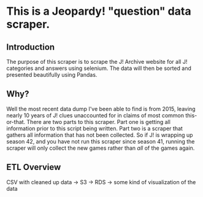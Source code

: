 # This is a Jeopardy! "question" data scraper.

## Introduction
The purpose of this scraper is to scrape the J! Archive website for all J!
categories and answers using selenium. The data will then be sorted and presented
beautifully using Pandas.

## Why?
Well the most recent data dump I've been able to find is from 2015, leaving
nearly 10 years of J! clues unaccounted for in claims of most common this-or-that.
There are two parts to this scraper. Part one is getting all information prior
to this script being written. Part two is a scraper that gathers all information
that has not been collected. So if J! is wrapping up season 42, and you have not
run this scraper since season 41, running the scraper will only collect the new games
rather than _all_ of the games again.

## ETL Overview
CSV with cleaned up data -> S3 -> RDS -> some kind of visualization of the data
